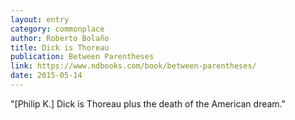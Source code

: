 ```yaml
---
layout: entry
category: commonplace
author: Roberto Bolaño
title: Dick is Thoreau
publication: Between Parentheses
link: https://www.ndbooks.com/book/between-parentheses/
date: 2015-05-14
---
```


"[Philip K.] Dick is Thoreau plus the death of the American dream."
